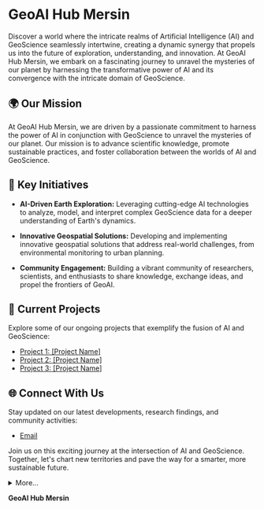 # GeoAI Hub Mersin

Discover a world where the intricate realms of Artificial Intelligence (AI) and GeoScience seamlessly intertwine, creating a dynamic synergy that propels us into the future of exploration, understanding, and innovation. At GeoAI Hub Mersin, we embark on a fascinating journey to unravel the mysteries of our planet by harnessing the transformative power of AI and its convergence with the intricate domain of GeoScience.

## 🌍 Our Mission
At GeoAI Hub Mersin, we are driven by a passionate commitment to harness the power of AI in conjunction with GeoScience to unravel the mysteries of our planet. Our mission is to advance scientific knowledge, promote sustainable practices, and foster collaboration between the worlds of AI and GeoScience.

## 🚀 Key Initiatives
- **AI-Driven Earth Exploration:** Leveraging cutting-edge AI technologies to analyze, model, and interpret complex GeoScience data for a deeper understanding of Earth's dynamics.
  
- **Innovative Geospatial Solutions:** Developing and implementing innovative geospatial solutions that address real-world challenges, from environmental monitoring to urban planning.

- **Community Engagement:** Building a vibrant community of researchers, scientists, and enthusiasts to share knowledge, exchange ideas, and propel the frontiers of GeoAI.

## 🔬 Current Projects
Explore some of our ongoing projects that exemplify the fusion of AI and GeoScience:
- [Project 1: [Project Name]](link-to-project)
- [Project 2: [Project Name]](link-to-project)
- [Project 3: [Project Name]](link-to-project)

## 🌐 Connect With Us
Stay updated on our latest developments, research findings, and community activities:
- [Email](mailto:info@geoaihubmersin.org)

Join us on this exciting journey at the intersection of AI and GeoScience. Together, let's chart new territories and pave the way for a smarter, more sustainable future.

<details>
	<summary>More...</summary>
  <div align="center">  
    <img src="http://github-profile-summary-cards.vercel.app/api/cards/profile-details?username=geoaihub&theme=swift" align="center"/>
  </div>
  
  <div align="center">
    <img src="http://github-profile-summary-cards.vercel.app/api/cards/stats?username=geoaihub&theme=swift" align="center"/>
    <img src="http://github-profile-summary-cards.vercel.app/api/cards/most-commit-language?username=geoaihub&theme=swift" align="center"/>
  </div>
</details>

**GeoAI Hub Mersin**
